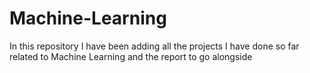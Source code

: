 # Machine-Learning
In this repository I have been adding all the projects I have done so far related to Machine Learning and the report to go alongside
